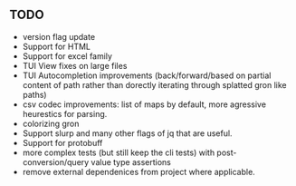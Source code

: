 ## TODO

* version flag update
* Support for HTML
* Support for excel family
* TUI View fixes on large files
* TUI Autocompletion improvements (back/forward/based on partial content of path rather than dorectly iterating through splatted gron like paths)
* csv codec improvements: list of maps by default, more agressive heurestics for parsing.
* colorizing gron
* Support slurp and many other flags of jq that are useful.
* Support for protobuff
* more complex tests (but still keep the cli tests) with post-conversion/query value type assertions
* remove external dependenices from project where applicable.
